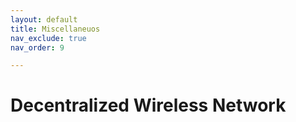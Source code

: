```yaml
---
layout: default
title: Miscellaneuos 
nav_exclude: true
nav_order: 9

---
```


# Decentralized Wireless Network 

